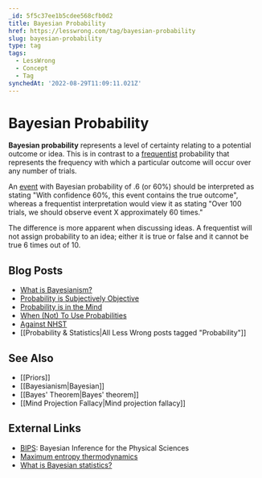 ```yaml
---
_id: 5f5c37ee1b5cdee568cfb0d2
title: Bayesian Probability
href: https://lesswrong.com/tag/bayesian-probability
slug: bayesian-probability
type: tag
tags:
  - LessWrong
  - Concept
  - Tag
synchedAt: '2022-08-29T11:09:11.021Z'
---
```


# Bayesian Probability

**Bayesian probability** represents a level of certainty relating to a potential outcome or idea. This is in contrast to a [frequentist](https://en.wikipedia.org/wiki/Frequentist_inference) probability that represents the frequency with which a particular outcome will occur over any number of trials.

An [event](https://en.wikipedia.org/wiki/Event_(probability_theory)) with Bayesian probability of .6 (or 60%) should be interpreted as stating "With confidence 60%, this event contains the true outcome", whereas a frequentist interpretation would view it as stating "Over 100 trials, we should observe event X approximately 60 times."

The difference is more apparent when discussing ideas. A frequentist will not assign probability to an idea; either it is true or false and it cannot be true 6 times out of 10.

## Blog Posts

- [What is Bayesianism?](http://lesswrong.com/lw/1to/what_is_bayesianism/)
- [Probability is Subjectively Objective](http://lesswrong.com/lw/s6/probability_is_subjectively_objective/)
- [Probability is in the Mind](http://lesswrong.com/lw/oj/probability_is_in_the_mind/)
- [When (Not) To Use Probabilities](http://lesswrong.com/lw/sg/when_not_to_use_probabilities/)
- [Against NHST](http://lesswrong.com/lw/g13/against_nhst/)
- [[Probability & Statistics|All Less Wrong posts tagged "Probability"]]

## See Also

- [[Priors]]
- [[Bayesianism|Bayesian]]
- [[Bayes' Theorem|Bayes' theorem]]
- [[Mind Projection Fallacy|Mind projection fallacy]]

## External Links

- [BIPS](http://www.astro.cornell.edu/staff/loredo/bayes/index.html): Bayesian Inference for the Physical Sciences
- [Maximum entropy thermodynamics](https://en.wikipedia.org/wiki/Maximum_entropy_thermodynamics)
- [What is Bayesian statistics?](http://www.bandolier.org.uk/painres/download/whatis/What_is_Bay_stats.pdf)
